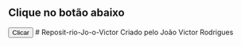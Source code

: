 <!DOCTYPE html>
<html>
<head>
  <title>jQuery</title>
  <script src="https://code.jquery.com/jquery-3.6.0.min.js"></script>
  <script>
    $(document).ready(function() {
      $("#botao").click(function() {
        $("#mensagem").text("Você clicou no botão!").css("background-color", "yellow");
      });
    });
  </script>
</head>
<body>
  <h2 id="mensagem">Clique no botão abaixo</h2>
  <button id="botao">Clicar</button>
</body>
</html># Reposit-rio-Jo-o-Victor
Criado pelo João Victor Rodrigues
